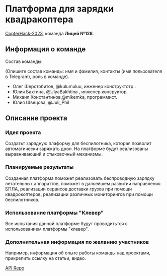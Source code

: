 # Платформа для зарядки квадракоптера
[CopterHack-2023](copterhack2023.md), команда **Лицей №128**.

## Информация о команде

Состав команды:

(Опишите состав команды: имя и фамилия, контакты (имя пользователя в Telegram), роль в команде).

* Олег Шерстобитов, @kulumuluu, инженер конструктотр .
* Юлия Бахтина, @UlyaBakhtina , инженер консруктор.
* Михаил Константинов,@mikemka, программист.
* Юлия Швецова, @Juli_Phil

## Описание проекта

### Идея проекта

Создатьт зарядную плаформу для беспилотника, которая позволит автоматически заряжать дрон. 
На платформе будут реализованы выравнивающий и стыковочный механизмы. 

### Планируемые результаты

Созданная платформа поможет реализовать беспроводную зарядку летательных аппараттов, поможет в дальейшем
развитии направления БПЛА, реализации сервисов доставки грузов при помощи квадрокоптеров, реализации различных мониторингов
при помощи беспилотников.

### Использование платформы "Клевер"

Все испытания данной платформе будут проводитьтся с использованием платформы "клевер".

### Дополнительная информация по желанию участников

Например, информация об опыте работы команды над проектами, прикрепить ссылку на статьи, видео.

[API Repo](https://github.com/mikemka/clover)
